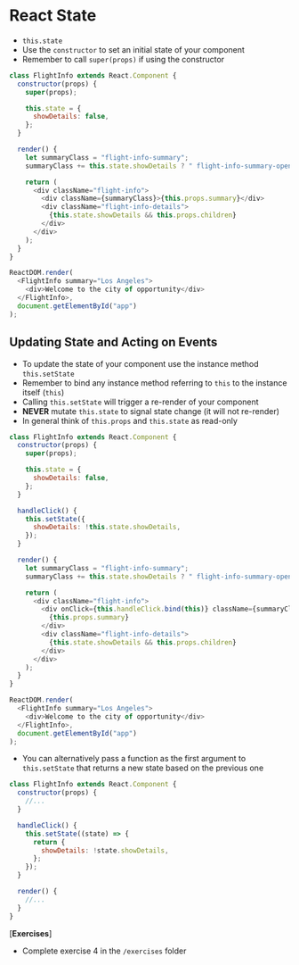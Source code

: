 # React State

- `this.state`
- Use the `constructor` to set an initial state of your component
- Remember to call `super(props)` if using the constructor

```js
class FlightInfo extends React.Component {
  constructor(props) {
    super(props);

    this.state = {
      showDetails: false,
    };
  }

  render() {
    let summaryClass = "flight-info-summary";
    summaryClass += this.state.showDetails ? " flight-info-summary-opened" : "";

    return (
      <div className="flight-info">
        <div className={summaryClass}>{this.props.summary}</div>
        <div className="flight-info-details">
          {this.state.showDetails && this.props.children}
        </div>
      </div>
    );
  }
}

ReactDOM.render(
  <FlightInfo summary="Los Angeles">
    <div>Welcome to the city of opportunity</div>
  </FlightInfo>,
  document.getElementById("app")
);
```

## Updating State and Acting on Events

- To update the state of your component use the instance method `this.setState`
- Remember to bind any instance method referring to `this` to the instance itself (`this`)
- Calling `this.setState` will trigger a re-render of your component
- **NEVER** mutate `this.state` to signal state change (it will not re-render)
- In general think of `this.props` and `this.state` as read-only

```js
class FlightInfo extends React.Component {
  constructor(props) {
    super(props);

    this.state = {
      showDetails: false,
    };
  }

  handleClick() {
    this.setState({
      showDetails: !this.state.showDetails,
    });
  }

  render() {
    let summaryClass = "flight-info-summary";
    summaryClass += this.state.showDetails ? " flight-info-summary-opened" : "";

    return (
      <div className="flight-info">
        <div onClick={this.handleClick.bind(this)} className={summaryClass}>
          {this.props.summary}
        </div>
        <div className="flight-info-details">
          {this.state.showDetails && this.props.children}
        </div>
      </div>
    );
  }
}

ReactDOM.render(
  <FlightInfo summary="Los Angeles">
    <div>Welcome to the city of opportunity</div>
  </FlightInfo>,
  document.getElementById("app")
);
```

- You can alternatively pass a function as the first argument to `this.setState` that returns a new state based on the previous one

```js
class FlightInfo extends React.Component {
  constructor(props) {
    //...
  }

  handleClick() {
    this.setState((state) => {
      return {
        showDetails: !state.showDetails,
      };
    });
  }

  render() {
    //...
  }
}
```

[**Exercises**]

- Complete exercise 4 in the `/exercises` folder

